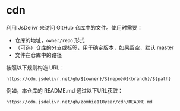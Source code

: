 # cdn
利用 JsDelivr 来访问 GitHub 仓库中的文件。使用时需要：

- 仓库的地址，`owner/repo` 形式
- （可选）仓库的分支或标签，用于确定版本，如果留空，默认 master
- 文件在仓库中的路径

按照以下规则构造 URL：

```
https://cdn.jsdelivr.net/gh/${owner}/${repo}@${branch}/${path}
```

例如，本仓库的 README.md 通过以下URL获取：

```
https://cdn.jsdelivr.net/gh/zombie110year/cdn/README.md
```
